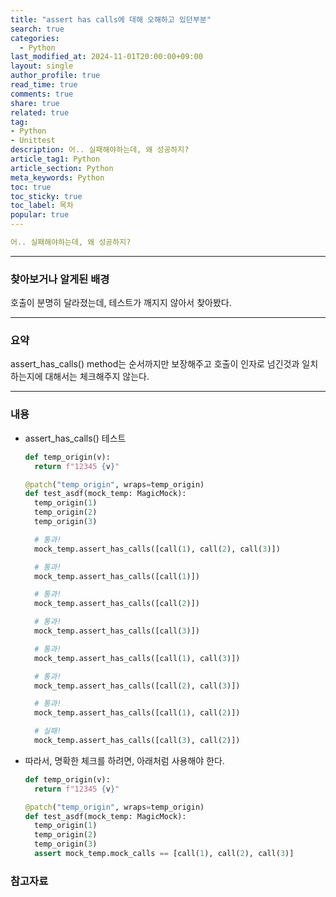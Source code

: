 ```yaml
---
title: "assert has calls에 대해 오해하고 있던부분"
search: true
categories:
  - Python
last_modified_at: 2024-11-01T20:00:00+09:00
layout: single
author_profile: true
read_time: true
comments: true
share: true
related: true
tag:
- Python
- Unittest
description: 어.. 실패해야하는데, 왜 성공하지?
article_tag1: Python
article_section: Python
meta_keywords: Python
toc: true
toc_sticky: true
toc_label: 목차
popular: true
---
```


```yaml
어.. 실패해야하는데, 왜 성공하지?
```

---
### 찾아보거나 알게된 배경

호출이 분명히 달라졌는데, 테스트가 깨지지 않아서 찾아봤다.

---
### 요약
assert_has_calls() method는 순서까지만 보장해주고 호출이 인자로 넘긴것과 일치하는지에 대해서는 체크해주지 않는다.


---
### 내용
- assert_has_calls() 테스트
  ```python
  def temp_origin(v):
    return f"12345 {v}"

  @patch("temp_origin", wraps=temp_origin)
  def test_asdf(mock_temp: MagicMock):
    temp_origin(1)
    temp_origin(2)
    temp_origin(3)

    # 통과!
    mock_temp.assert_has_calls([call(1), call(2), call(3)])

    # 통과!
    mock_temp.assert_has_calls([call(1)])

    # 통과!
    mock_temp.assert_has_calls([call(2)])

    # 통과!
    mock_temp.assert_has_calls([call(3)])

    # 통과!
    mock_temp.assert_has_calls([call(1), call(3)])

    # 통과!
    mock_temp.assert_has_calls([call(2), call(3)])

    # 통과!
    mock_temp.assert_has_calls([call(1), call(2)])

    # 실패!
    mock_temp.assert_has_calls([call(3), call(2)])
  ```
- 따라서, 명확한 체크를 하려면, 아래처럼 사용해야 한다.
  ```python
  def temp_origin(v):
    return f"12345 {v}"

  @patch("temp_origin", wraps=temp_origin)
  def test_asdf(mock_temp: MagicMock):
    temp_origin(1)
    temp_origin(2)
    temp_origin(3)
    assert mock_temp.mock_calls == [call(1), call(2), call(3)]
  ```

### 참고자료
